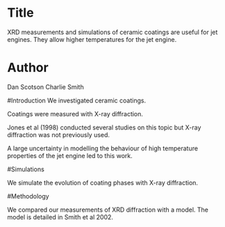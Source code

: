 
# Title

XRD measurements and simulations of ceramic coatings are useful for jet engines. They allow higher temperatures for the jet engine.

# Author
Dan Scotson
Charlie Smith

#Introduction
We investigated ceramic coatings.

Coatings were measured with X-ray diffraction.

Jones et al (1998) conducted several studies on this topic but X-ray diffraction was not previously used.

A large uncertainty in modelling the behaviour of high temperature properties of the jet engine led to this work.

#Simulations

We simulate the evolution of coating phases with X-ray diffraction.

#Methodology

We compared our measurements of XRD diffraction with a model.
The model is detailed in Smith et al 2002.
